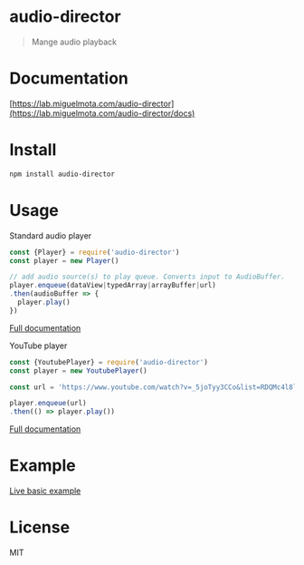# audio-director

> Mange audio playback

# Documentation

[https://lab.miguelmota.com/audio-director](https://lab.miguelmota.com/audio-director/docs)

# Install

```bash
npm install audio-director
```

# Usage

Standard audio player

```javascript
const {Player} = require('audio-director')
const player = new Player()

// add audio source(s) to play queue. Converts input to AudioBuffer.
player.enqueue(dataView|typedArray|arrayBuffer|url)
.then(audioBuffer => {
  player.play()
})
```

[Full documentation](https://lab.miguelmota.com/audio-director/docs/Player.html)

YouTube player

```javascript
const {YoutubePlayer} = require('audio-director')
const player = new YoutubePlayer()

const url = 'https://www.youtube.com/watch?v=_5joTyy3CCo&list=RDQMc4l8l2aQrNo'

player.enqueue(url)
.then(() => player.play())
```

[Full documentation](https://lab.miguelmota.com/audio-director/docs/YoutubePlayer.html)

# Example

[Live basic example](https://lab.miguelmota.com/audio-director/example)

# License

MIT
